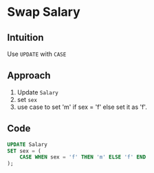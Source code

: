 # Swap Salary

## Intuition
Use `UPDATE` with `CASE`

## Approach
1. Update `Salary`
2. set `sex`
3. use case to set 'm' if sex = 'f' else set it as 'f'.

## Code
```sql
UPDATE Salary 
SET sex = (
    CASE WHEN sex = 'f' THEN 'm' ELSE 'f' END
);
```